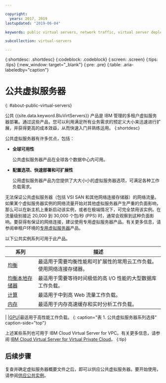 ```yaml
---

copyright:
  years: 2017, 2019
lastupdated: "2019-06-04"

keywords: public virtual servers, network traffic, virtual server deployment

subcollection: virtual-servers

---
```


{:shortdesc: .shortdesc}
{:codeblock: .codeblock}
{:screen: .screen}
{:tips: .tips}
{:new_window: target="_blank"}
{:pre: .pre}
{:table: .aria-labeledby="caption"}

# 公共虚拟服务器
{: #about-public-virtual-servers}

公共 {{site.data.keyword.BluVirtServers}} 产品是 IBM 管理的多租户虚拟服务器部署。通过这些产品，您可以利用满足所有业务需求的预定义大小来迅速进行扩展，并获得更高的成本效益，从而快速入门并熟练运用。
{:shortdesc}

公共虚拟服务器有许多优点，包括：

* **全球可用性** 

    公共虚拟服务器产品在全球各个数据中心内可用。

* **配置选项、快速部署和可扩展性** 

    公用虚拟服务器产品为您提供了大大小小的虚拟服务器选项，可满足各种工作负载需求。

无法保证公共虚拟服务器（包括 VSI SAN 和其他网络连接存储器）的网络流量。如果某个虚拟服务器实例的网络流量开始对其他虚拟服务器产生严重的负面影响，那么可以在新主机上重新启动该实例，或者在极端情况下，可完全禁用该实例。在流量级别接近 20,000 到 30,000 个包/秒 (PPS) 时，通常会观察到这种负面影响。要获得有保证的网络连接，建议使用专用虚拟服务器产品。有关更多信息，请参阅单租户环境的[专用虚拟服务器](/docs/vsi?topic=virtual-servers-about-dedicated-virtual-servers#about-dedicated-virtual-servers)产品。

以下公共实例系列可用于此产品。 

| 系列  |描述|
| ----------------------- | -------------------------------------------------------------------------------------------------------- | 
|[均衡](/docs/vsi?topic=virtual-servers-balanced#balanced)|最适用于需要均衡性能和可扩展性的常用云工作负载。使用网络连接存储器。|
|[均衡本地存储器](/docs/vsi?topic=virtual-servers-balanced-local-storage#balanced-local-storage)|最适用于需要等待时间极低的高 I/O 性能的大型数据库工作负载。|
|[计算](/docs/vsi?topic=virtual-servers-compute#compute)|最适用于中到高 Web 流量工作负载。|
|[内存](/docs/vsi?topic=virtual-servers-memory#memory)|最适用于内存高速缓存和实时分析工作负载。
|
|[GPU](/docs/vsi?topic=virtual-servers-gpu#gpu)|最适用于高性能工作负载。
{: caption="表 1. 公共虚拟服务器系列选择" caption-side="top"}

上述某些系列也可用于 IBM Cloud Virtual Server for VPC。有关更多信息，请参阅 [IBM Cloud Virtual Server for Virtual Private Cloud](/docs/vpc-on-classic-vsi?topic=vpc-on-classic-vsi-getting-started)。
{:tip}

## 后续步骤

复查并确定虚拟服务器概要文件之后，即可以供应公共虚拟服务器。要开始使用，请参阅[供应公共实例](/docs/vsi?topic=virtual-servers-ordering-vs-public#ordering-vs-public)。
